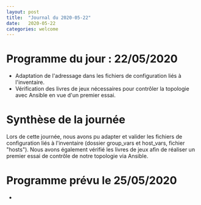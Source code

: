 ```yaml
---
layout: post
title:  "Journal du 2020-05-22"
date:   2020-05-22
categories: welcome
---
```


# Programme du jour : 22/05/2020

* Adaptation de l'adressage dans les fichiers de configuration liés à l'inventaire.
* Vérification des livres de jeux nécessaires pour contrôler la topologie avec Ansible en vue d'un premier essai.

# Synthèse de la journée

Lors de cette journée, nous avons pu adapter et valider les fichiers de configuration liés à l'inventaire (dossier group_vars et host_vars, fichier "hosts"). Nous avons également vérifié les livres de jeux afin de réaliser un premier essai de contrôle de notre topologie via Ansible.

# Programme prévu le 25/05/2020

* 
